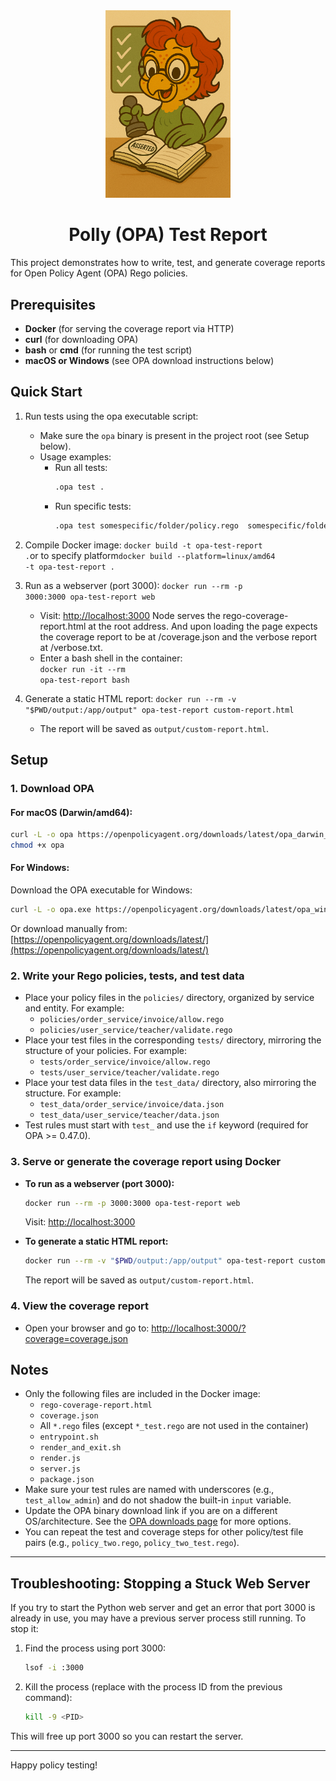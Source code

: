 
<div align="center">
   <img src="polly.png" alt="Polly logo" width="200"/>
   <h1>Polly (OPA) Test Report</h1>
</div>

This project demonstrates how to write, test, and generate coverage reports for Open Policy Agent (OPA) Rego policies.

## Prerequisites

- **Docker** (for serving the coverage report via HTTP)
- **curl** (for downloading OPA)
- **bash** or **cmd** (for running the test script)
- **macOS or Windows** (see OPA download instructions below)

## Quick Start

1. Run tests using the opa executable script:
    - Make sure the `opa` binary is present in the project root (see Setup below).
    - Usage examples:
       - Run all tests:
          ```sh
          .opa test .
          ```
       - Run specific tests:
          ```sh
          .opa test somespecific/folder/policy.rego  somespecific/folder/test.rego  somespecific/folder/data.json
          ```

2. Compile Docker image: <code>docker build -t opa-test-report .</code>or to specify platform<code>docker build --platform=linux/amd64 -t opa-test-report .</code>
3. Run as a webserver (port 3000): <code>docker run --rm -p 3000:3000 opa-test-report web</code>
      - Visit: [http://localhost:3000](http://localhost:3000)
         Node serves the rego-coverage-report.html at the root address. And upon loading the page expects the coverage report to be at /coverage.json and the verbose report at /verbose.txt.
      - Enter a bash shell in the container:<br>
         <code>docker run -it --rm opa-test-report bash</code>
4. Generate a static HTML report: <code>docker run --rm -v "$PWD/output:/app/output" opa-test-report custom-report.html</code>
    - The report will be saved as <code>output/custom-report.html</code>.

## Setup

### 1. Download OPA

#### For macOS (Darwin/amd64):
```sh
curl -L -o opa https://openpolicyagent.org/downloads/latest/opa_darwin_amd64
chmod +x opa
```

#### For Windows:
Download the OPA executable for Windows:
```sh
curl -L -o opa.exe https://openpolicyagent.org/downloads/latest/opa_windows_amd64.exe
```
Or download manually from: [https://openpolicyagent.org/downloads/latest/](https://openpolicyagent.org/downloads/latest/)


### 2. Write your Rego policies, tests, and test data
- Place your policy files in the `policies/` directory, organized by service and entity. For example:
   - `policies/order_service/invoice/allow.rego`
   - `policies/user_service/teacher/validate.rego`
- Place your test files in the corresponding `tests/` directory, mirroring the structure of your policies. For example:
   - `tests/order_service/invoice/allow.rego`
   - `tests/user_service/teacher/validate.rego`
- Place your test data files in the `test_data/` directory, also mirroring the structure. For example:
   - `test_data/order_service/invoice/data.json`
   - `test_data/user_service/teacher/data.json`
- Test rules must start with `test_` and use the `if` keyword (required for OPA >= 0.47.0).

### 3. Serve or generate the coverage report using Docker

- **To run as a webserver (port 3000):**
   ```sh
   docker run --rm -p 3000:3000 opa-test-report web
   ```
   Visit: [http://localhost:3000](http://localhost:3000)

- **To generate a static HTML report:**
   ```sh
   docker run --rm -v "$PWD/output:/app/output" opa-test-report custom-report.html
   ```
   The report will be saved as <code>output/custom-report.html</code>.

### 4. View the coverage report
- Open your browser and go to:
   [http://localhost:3000/?coverage=coverage.json](http://localhost:3000/?coverage=coverage.json)

## Notes
- Only the following files are included in the Docker image:
   - `rego-coverage-report.html`
   - `coverage.json`
   - All `*.rego` files (except `*_test.rego` are not used in the container)
   - `entrypoint.sh`
   - `render_and_exit.sh`
   - `render.js`
   - `server.js`
   - `package.json`
- Make sure your test rules are named with underscores (e.g., `test_allow_admin`) and do not shadow the built-in `input` variable.
- Update the OPA binary download link if you are on a different OS/architecture. See the [OPA downloads page](https://openpolicyagent.org/downloads/latest/) for more options.
- You can repeat the test and coverage steps for other policy/test file pairs (e.g., `policy_two.rego`, `policy_two_test.rego`).

---

## Troubleshooting: Stopping a Stuck Web Server

If you try to start the Python web server and get an error that port 3000 is already in use, you may have a previous server process still running. To stop it:

1. Find the process using port 3000:
   ```sh
   lsof -i :3000
   ```
2. Kill the process (replace <PID> with the process ID from the previous command):
   ```sh
   kill -9 <PID>
   ```

This will free up port 3000 so you can restart the server.

---

Happy policy testing!